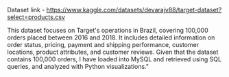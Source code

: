 Dataset link - https://www.kaggle.com/datasets/devarajv88/target-dataset?select=products.csv

This dataset focuses on Target's operations in Brazil, covering 100,000 orders placed between 2016 and 2018. It includes detailed information on order status, pricing, payment and shipping performance, customer locations, product attributes, and customer reviews.
Given that the dataset contains 100,000 orders, I have loaded into MySQL and retrieved using SQL queries, and analyzed with Python visualizations."
